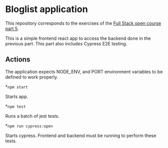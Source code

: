 # Bloglist application

This repository corresponds to the exercises of the [Full Stack open course part 5](https://fullstackopen.com/en/part5).

This is a simple frontend react app to access the backend
done in the previous part. This part also includes Cypress E2E testing.

## Actions

The application expects NODE_ENV, and PORT environment
variables to be defined to work properly.

*`npm start`

Starts app.

*`npm test`

Runs a batch of jest tests.

*`npm run cypress:open`

Starts cypress. Frontend and backend must be running to perform these tests.
